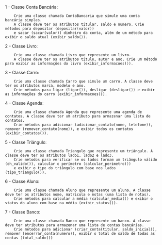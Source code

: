1 - Classe Conta Bancária:

        Crie uma classe chamada ContaBancaria que simule uma conta bancária simples.
        A classe deve ter os atributos titular, saldo e numero. Crie métodos para depositar (depositar(valor))
        e sacar (sacar(valor)) dinheiro da conta, além de um método para exibir o saldo atual (exibir_saldo()).

2 - Classe Livro:

        Crie uma classe chamada Livro que represente um livro.
        A classe deve ter os atributos titulo, autor e ano. Crie um método para exibir as informações do livro (exibir_informacoes()).

3 - Classe Carro:

        Crie uma classe chamada Carro que simule um carro. A classe deve ter os atributos marca, modelo e ano.
        Crie métodos para ligar (ligar()), desligar (desligar()) e exibir as informações do carro (exibir_informacoes()).

4 - Classe Agenda:

        Crie uma classe chamada Agenda que represente uma agenda de contatos. A classe deve ter um atributo para armazenar uma lista de contatos.
        Crie métodos para adicionar (adicionar_contato(nome, telefone)), remover (remover_contato(nome)), e exibir todos os contatos (exibir_contatos()).

5 - Classe Triângulo:

        Crie uma classe chamada Triangulo que represente um triângulo. A classe deve ter os atributos lado1, lado2 e lado3.
        Crie métodos para verificar se os lados formam um triângulo válido (eh_valido()), calcular o perímetro (calcular_perimetro())
        e exibir o tipo do triângulo com base nos lados (tipo_triangulo()).

6 - Classe Aluno:

        Crie uma classe chamada Aluno que represente um aluno. A classe deve ter os atributos nome, matricula e notas (uma lista de notas).
        Crie métodos para calcular a média (calcular_media()) e exibir o status do aluno com base na média (exibir_status()).

7 - Classe Banco:

        Crie uma classe chamada Banco que represente um banco. A classe deve ter atributos para armazenar uma lista de contas bancárias.
        Crie métodos para adicionar (criar_conta(titular, saldo_inicial)), remover (encerrar_conta(numero)), exibir o total de saldo de todas as contas (total_saldo())